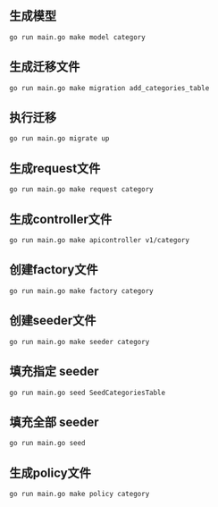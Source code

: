 ## 生成模型
``go run main.go make model category``
## 生成迁移文件
``go run main.go make migration add_categories_table``
## 执行迁移
``go run main.go migrate up``
## 生成request文件
``go run main.go make request category``
## 生成controller文件
``go run main.go make apicontroller v1/category``
## 创建factory文件
``go run main.go make factory category``
## 创建seeder文件
``go run main.go make seeder category``
## 填充指定 seeder
``go run main.go seed SeedCategoriesTable``
## 填充全部 seeder
``go run main.go seed``
## 生成policy文件
``go run main.go make policy category``

